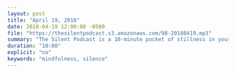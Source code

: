 ```yaml
---
layout: post
title: "April 19, 2018"
date: 2018-04-19 12:00:00 -0500
file: "https://thesilentpodcast.s3.amazonaws.com/98-20180419.mp3"
summary: "The Silent Podcast is a 10-minute pocket of stillness in your day. Listen to it at a set time every day, in the middle of a busy commute, or when you simply need a break from all of the hustle and bustle of distraction around you."
duration: "10:00"
explicit: "no"
keywords: "mindfulness, silence"
---
```

